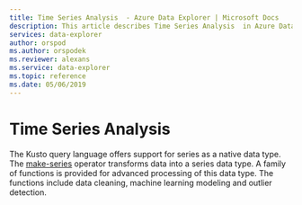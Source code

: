 ```yaml
---
title: Time Series Analysis  - Azure Data Explorer | Microsoft Docs
description: This article describes Time Series Analysis  in Azure Data Explorer.
services: data-explorer
author: orspod
ms.author: orspodek
ms.reviewer: alexans
ms.service: data-explorer
ms.topic: reference
ms.date: 05/06/2019
---
```

# Time Series Analysis 

The Kusto query language offers support for series as a native data type.
The [make-series](make-seriesoperator.md) operator transforms data into a series data type. 
A family of functions is provided for advanced processing of this data type.
The functions include data cleaning, machine learning modeling and outlier detection.